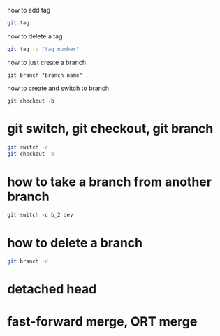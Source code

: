 how to add tag
```bash
git tag
```
how to delete a tag
```bash
git tag -d "tag number"
```

how to just create a branch
```
git branch "branch name"
```
how to create and switch to branch
```
git checkout -b
```
# git switch, git checkout, git branch
```bash
git switch -c 
git checkout -b
```
# how to take a branch from another branch
```
git switch -c b_2 dev
```
# how to delete a branch
```bash
git branch -d
```
# detached head

# fast-forward merge, ORT merge
